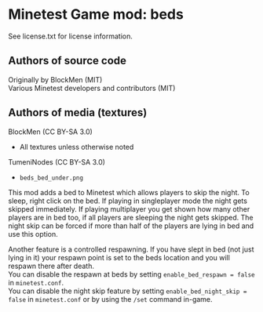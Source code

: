 Minetest Game mod: beds
=======================
See license.txt for license information.

Authors of source code
----------------------
Originally by BlockMen (MIT)\
Various Minetest developers and contributors (MIT)

Authors of media (textures)
---------------------------
BlockMen (CC BY-SA 3.0)
- All textures unless otherwise noted

TumeniNodes (CC BY-SA 3.0)
- `beds_bed_under.png`

This mod adds a bed to Minetest which allows players to skip the night.
To sleep, right click on the bed. If playing in singleplayer mode the night gets skipped
immediately. If playing multiplayer you get shown how many other players are in bed too,
if all players are sleeping the night gets skipped. The night skip can be forced if more
than half of the players are lying in bed and use this option.

Another feature is a controlled respawning. If you have slept in bed (not just lying in
it) your respawn point is set to the beds location and you will respawn there after
death.<br>
You can disable the respawn at beds by setting `enable_bed_respawn = false` in
`minetest.conf`.<br>
You can disable the night skip feature by setting `enable_bed_night_skip = false` in
`minetest.conf` or by using the `/set` command in-game.
